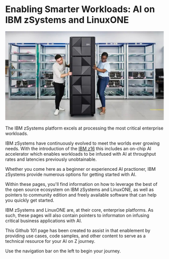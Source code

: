 # Enabling Smarter Workloads: AI on IBM zSystems and LinuxONE
![This is an image](overview_1.jpg)

The IBM zSystems platform excels at processing the most critical enterprise workloads. 

IBM zSystems have continuously evolved to meet the worlds ever growing needs. With the introduction of the [IBM z16](https://newsroom.ibm.com/2022-04-05-Announcing-IBM-z16-Real-time-AI-for-Transaction-Processing-at-Scale-and-Industrys-First-Quantum-Safe-System) this includes an on-chip AI accelerator which enables workloads to be infused with AI at throughput rates and latencies previously unobtainable.

Whether you come here as a beginner or experienced AI practioner, IBM zSystems provide numerous options for getting started with AI.

Within these pages, you'll find information on how to leverage the best of the open source ecosystem on IBM zSystems and LinuxONE, as well as pointers to community edition and freely available software that can help you quickly get started.

IBM zSystems and LinuxONE are, at their core, enterprise platforms. As such, these pages will also contain pointers to informaton on infusing critical business applications with AI. 

This Github 101 page has been created to assist in that enablement by providing use cases, code samples, and other content to serve as a technical resource for your AI on Z journey. 

Use the navigation bar on the left to begin your journey.

